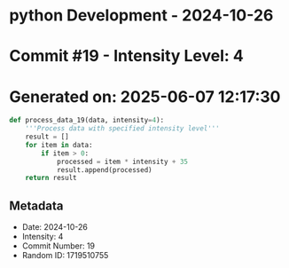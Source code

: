 ﻿# python Development - 2024-10-26
# Commit #19 - Intensity Level: 4
# Generated on: 2025-06-07 12:17:30
```python
def process_data_19(data, intensity=4):
    '''Process data with specified intensity level'''
    result = []
    for item in data:
        if item > 0:
            processed = item * intensity + 35
            result.append(processed)
    return result
```
## Metadata
- Date: 2024-10-26
- Intensity: 4
- Commit Number: 19
- Random ID: 1719510755
